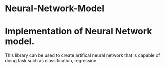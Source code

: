 # Neural-Network-Model

# Implementation of Neural Network model.
This library can be used to create artifical neural network that is capable of doing task such as classification, regression.

